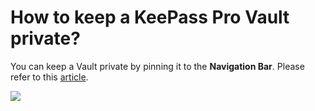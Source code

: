 # How to keep a KeePass Pro Vault private?

<p class="no-margin">You can keep a Vault private by pinning it to the <b>Navigation Bar</b>. Please refer to this <a href="https://docs.teams-pro.com/en/articles/5950871-how-to-pin-the-keepass-pro-to-navigation-bar" target="_blank" class="intercom-content-link">article</a>.</p>
<p class="no-margin"></p>
<div class="intercom-container"><img src="/assets/img/teams-pro/image_63.png"></div>



